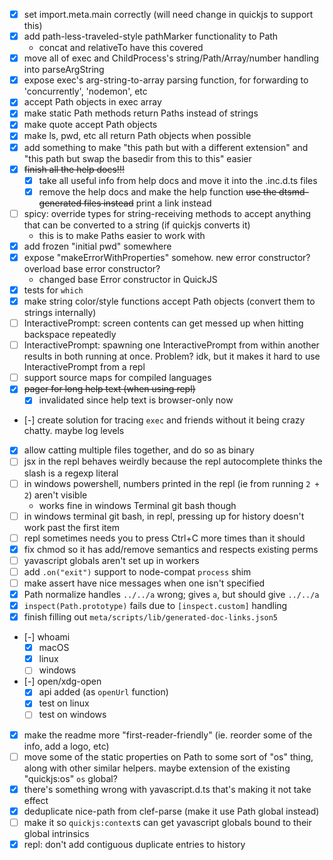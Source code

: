- [x] set import.meta.main correctly (will need change in quickjs to support this)
- [x] add path-less-traveled-style pathMarker functionality to Path
  - concat and relativeTo have this covered
- [x] move all of exec and ChildProcess's string/Path/Array/number handling into parseArgString
- [x] expose exec's arg-string-to-array parsing function, for forwarding to 'concurrently', 'nodemon', etc
- [x] accept Path objects in exec array
- [x] make static Path methods return Paths instead of strings
- [x] make quote accept Path objects
- [x] make ls, pwd, etc all return Path objects when possible
- [x] add something to make "this path but with a different extension" and "this path but swap the basedir from this to this" easier
- [x] ~~finish all the help docs!!!~~
  - [x] take all useful info from help docs and move it into the .inc.d.ts files
  - [x] remove the help docs and make the help function ~~use the dtsmd-generated files instead~~ print a link instead
- [ ] spicy: override types for string-receiving methods to accept anything that can be converted to a string (if quickjs converts it)
  - this is to make Paths easier to work with
- [x] add frozen "initial pwd" somewhere
- [x] expose "makeErrorWithProperties" somehow. new error constructor? overload base error constructor?
  - changed base Error constructor in QuickJS
- [x] tests for `which`
- [x] make string color/style functions accept Path objects (convert them to strings internally)
- [ ] InteractivePrompt: screen contents can get messed up when hitting backspace repeatedly
- [ ] InteractivePrompt: spawning one InteractivePrompt from within another results in both running at once. Problem? idk, but it makes it hard to use InteractivePrompt from a repl
- [ ] support source maps for compiled languages
- [x] ~~pager for long help text (when using repl)~~
  - [x] invalidated since help text is browser-only now
- [-] create solution for tracing `exec` and friends without it being crazy chatty. maybe log levels
- [x] allow catting multiple files together, and do so as binary
- [ ] jsx in the repl behaves weirdly because the repl autocomplete thinks the slash is a regexp literal
- [ ] in windows powershell, numbers printed in the repl (ie from running `2 + 2`) aren't visible
  - works fine in windows Terminal git bash though
- [ ] in windows terminal git bash, in repl, pressing up for history doesn't work past the first item
- [ ] repl sometimes needs you to press Ctrl+C more times than it should
- [x] fix chmod so it has add/remove semantics and respects existing perms
- [ ] yavascript globals aren't set up in workers
- [ ] add `.on("exit")` support to node-compat `process` shim
- [ ] make assert have nice messages when one isn't specified
- [x] Path normalize handles `../../a` wrong; gives `a`, but should give `../../a`
- [x] `inspect(Path.prototype)` fails due to `[inspect.custom]` handling
- [x] finish filling out `meta/scripts/lib/generated-doc-links.json5`
- [-] whoami
  - [x] macOS
  - [x] linux
  - [ ] windows
- [-] open/xdg-open
  - [x] api added (as `openUrl` function)
  - [x] test on linux
  - [ ] test on windows
- [x] make the readme more "first-reader-friendly" (ie. reorder some of the info, add a logo, etc)
- [ ] move some of the static properties on Path to some sort of "os" thing, along with other similar helpers. maybe extension of the existing "quickjs:os" `os` global?
- [x] there's something wrong with yavascript.d.ts that's making it not take effect
- [x] deduplicate nice-path from clef-parse (make it use Path global instead)
- [ ] make it so `quickjs:context`s can get yavascript globals bound to their global intrinsics
- [x] repl: don't add contiguous duplicate entries to history
